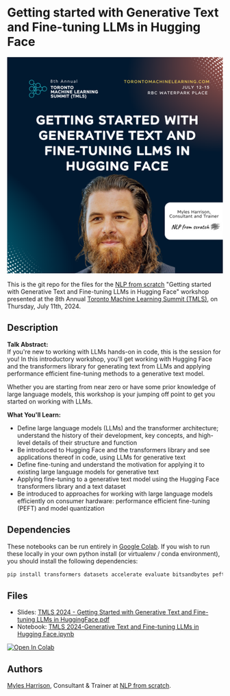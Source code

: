 # Getting started with Generative Text and Fine-tuning LLMs in Hugging Face

![img](./speaker_card.png)

This is the git repo for the files for the [NLP from scratch](https://www.nlpfromscratch.com) "Getting started with Generative Text and Fine-tuning LLMs in Hugging Face" workshop presented at the 8th Annual [Toronto Machine Learning Summit (TMLS)](https://www.torontomachinelearning.com/), on Thursday, July 11th, 2024.

## Description

**Talk Abstract:**  
If you're new to working with LLMs hands-on in code, this is the session for you! In this introductory workshop, you'll get working with Hugging Face and the transformers library for generating text from LLMs and applying performance efficient fine-tuning methods to a generative text model.

Whether you are starting from near zero or have some prior knowledge of large language models, this workshop is your jumping off point to get you started on working with LLMs.

**What You'll Learn:**  
- Define large language models (LLMs) and the transformer architecture; understand the history of their development, key concepts, and high-level details of their structure and function
- Be introduced to Hugging Face and the transformers library and see applications thereof in code, using LLMs for generative text
- Define fine-tuning and understand the motivation for applying it to existing large language models for generative text
- Applying fine-tuning to a generative text model using the Hugging Face transformers library and a text dataset
- Be introduced to approaches for working with large language models efficiently on consumer hardware: performance efficient fine-tuning (PEFT) and model quantization

## Dependencies

These notebooks can be run entirely in [Google Colab](https://colab.google/). If you wish to run these locally in your own python install (or virtualenv / conda environment),  you should install the following dependencies:
```bash
pip install transformers datasets accelerate evaluate bitsandbytes peft huggingface_hub
```

## Files
- Slides: [TMLS 2024 - Getting Started with Generative Text and Fine-tuning LLMs in HuggingFace.pdf](https://github.com/nlpfromscratch/workshops/blob/master/finetuning-TMLS-2024/TMLS%202024%20-%20Getting%20Started%20with%20Generative%20Text%20and%20Fine-tuning%20LLMs%20in%20HuggingFace.pdf)
- Notebook: [TMLS 2024-Generative Text and Fine-tuning LLMs in Hugging Face.ipynb](https://github.com/nlpfromscratch/workshops/blob/master/finetuning-TMLS-2024/TMLS%202024%20-%20Generative%20Text%20and%20Fine-tuning%20LLMs%20in%20Hugging%20Face.ipynb)
<a target="_blank" href="https://colab.research.google.com/github/nlpfromscratch/workshops/blob/master/finetuning-TMLS-2024/TMLS%202024%20-%20Generative%20Text%20and%20Fine-tuning%20LLMs%20in%20Hugging%20Face.ipynb">
  <img src="https://colab.research.google.com/assets/colab-badge.svg" alt="Open In Colab"/>
</a>

## Authors
[Myles Harrison](https://www.mylesharrison.com), Consultant & Trainer at [NLP from scratch](https://www.nlpfromscratch.com).
